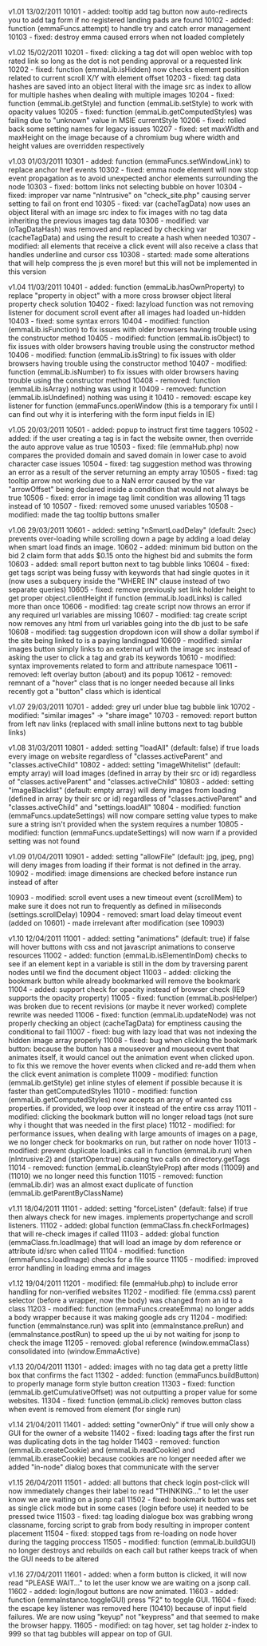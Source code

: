 v1.01
13/02/2011
10101 - added: tooltip add tag button now auto-redirects you to add tag form if no registered landing pads are found
10102 - added: function (emmaFuncs.attempt) to handle try and catch error management
10103 - fixed: destroy emma caused errors when not loaded completely

v1.02
15/02/2011
10201 - fixed: clicking a tag dot will open webloc with top rated link so long as the dot is not pending approval or a requested link
10202 - fixed: function (emmaLib.isHidden) now checks element position related to current scroll X/Y with element offset
10203 - fixed: tag data hashes are saved into an object literal with the image src as index to allow for multiple hashes when dealing with multiple images
10204 - fixed: function (emmaLib.getStyle) and function (emmaLib.setStyle) to work with opacity values
10205 - fixed: function (emmaLib.getComputedStyles) was failing due to "unknown" value in MSIE currentStyle
10206 - fixed: rolled back some setting names for legacy issues
10207 - fixed: set maxWidth and maxHeight on the image because of a chromium bug where width and height values are overridden respectively

v1.03
01/03/2011
10301 - added: function (emmaFuncs.setWindowLink) to replace anchor href events
10302 - fixed: emma node element will now stop event propagation as to avoid unexpected anchor elements surrounding the node
10303 - fixed: bottom links not selecting bubble on hover
10304 - fixed: improper var name "nIntrusive" on "check_site.php" causing server setting to fail on front end
10305 - fixed: var (cacheTagData) now uses an object literal with an image src index to fix images with no tag data inheriting the previous images tag data
10306 - modified: var (oTagDataHash) was removed and replaced by checking var (cacheTagData) and using the result to create a hash when needed
10307 - modified: all elements that receive a click event will also receive a class that handles underline and cursor css
10308 - started: made some alterations that will help compress the js even more! but this will not be implemented in this version

v1.04
11/03/2011
10401 - added: function (emmaLib.hasOwnProperty) to replace "property in object" with a more cross browser object literal property check solution
10402 - fixed: lazyload function was not removing listener for document scroll event after all images had loaded un-hidden
10403 - fixed: some syntax errors
10404 - modified: function (emmaLib.isFunction) to fix issues with older browsers having trouble using the constructor method
10405 - modified: function (emmaLib.isObject) to fix issues with older browsers having trouble using the constructor method
10406 - modified: function (emmaLib.isString) to fix issues with older browsers having trouble using the constructor method
10407 - modified: function (emmaLib.isNumber) to fix issues with older browsers having trouble using the constructor method
10408 - removed: function (emmaLib.isArray) nothing was using it 
10409 - removed: function (emmaLib.isUndefined) nothing was using it 
10410 - removed: escape key listener for function (emmaFuncs.openWindow (this is a temporary fix until I can find out why it is interfering with the form input fields in IE)

v1.05
20/03/2011
10501 - added: popup to instruct first time taggers
10502 - added: if the user creating a tag is in fact the website owner, then override the auto approve value as true
10503 - fixed: file (emmaHub.php) now compares the provided domain and saved domain in lower case to avoid character case issues
10504 - fixed: tag suggestion method was throwing an error as a result of the server returning an empty array
10505 - fixed: tag tooltip arrow not working due to a NaN error caused by the var "arrowOffset" being declared inside a condition that would not always be true
10506 - fixed: error in image tag limit condition was allowing 11 tags instead of 10
10507 - fixed: removed some unused variables
10508 - modified: made the tag tooltip buttons smaller

v1.06
29/03/2011
10601 - added: setting "nSmartLoadDelay" (default: 2sec) prevents over-loading while scrolling down a page by adding a load delay when smart load finds an image.
10602 - added: minimum bid button on the bid 2 claim form that adds $0.15 onto the highest bid and submits the form
10603 - added: small report button next to tag bubble links
10604 - fixed: get tags script was being fussy with keywords that had single quotes in it (now uses a subquery inside the "WHERE IN" clause instead of two separate queries)
10605 - fixed: remove previously set link holder height to get proper object.clientHeight if function (emmaLib.loadLinks) is called more than once
10606 - modified: tag create script now throws an error if any required url variables are missing
10607 - modified: tag create script now removes any html from url variables going into the db just to be safe
10608 - modified: tag suggestion dropdown icon will show a dollar symbol if the site being linked to is a paying landingpad
10609 - modified: similar images button simply links to an external url with the image src instead of asking the user to click a tag and grab its keywords
10610 - modified: syntax improvements related to form and attribute namespace
10611 - removed: left overlay button (about) and its popup
10612 - removed: remnant of a "hover" class that is no longer needed because all links recently got a "button" class which is identical

v1.07
29/03/2011
10701 - added: grey url under blue tag bubble link
10702 - modified: "similar images" -> "share image"
10703 - removed: report button from left nav links (replaced with small inline buttons next to tag bubble links)

v1.08
31/03/2011
10801 - added: setting "loadAll" (default: false) if true loads every image on website regardless of "classes.activeParent" and "classes.activeChild"
10802 - added: setting "imageWhitelist" (default: empty array) will load images (defined in array by their src  or id) regardless of "classes.activeParent" and "classes.activeChild"
10803 - added: setting "imageBlacklist" (default: empty array) will deny images from loading (defined in array by their src or id) regardless of "classes.activeParent" and "classes.activeChild" and "settings.loadAll"
10804 - modified: function (emmaFuncs.updateSettings) will now compare setting value types to make sure a string isn't provided when the system requires a number
10805 - modified: function (emmaFuncs.updateSettings) will now warn if a provided setting was not found

v1.09
01/04/2011
10901 - added: setting "allowFile" (default: jpg, jpeg, png) will deny images from loading if their format is not defined in the array.
10902 - modified: image dimensions are checked before instance run instead of after

10903 - modified: scroll event uses a new timeout event (scrollMem) to make sure it does not run to frequently as defined in miliseconds (settings.scrollDelay)
10904 - removed: smart load delay timeout event (added on 10601) - made irrelevant after modification (see 10903)

v1.10
12/04/2011
11001 - added: setting "animations" (default: true) if false will hover buttons with css and not javascript animations to conserve resources
11002 - added: function (emmaLib.isElementInDom) checks to see if an element kept in a variable is still in the dom by traversing parent nodes until we find the document object
11003 - added: clicking the bookmark button while already bookmarked will remove the bookmark
11004 - added: support check for opacity instead of browser check (IE9 supports the opacity property)
11005 - fixed: function (emmaLib.posHelper) was broken due to recent revisions (or maybe it never worked) complete rewrite was needed
11006 - fixed: function (emmaLib.updateNode) was not properly checking an object (cacheTagData) for emptiness causing the conditional to fail
11007 - fixed: bug with lazy load that was not indexing the hidden image array properly
11008 - fixed: bug when clicking the bookmark button: because the button has a mouseover and mouseout event that animates itself, it would cancel out the animation event when clicked upon. to fix this we remove the hover events when clicked and re-add them when the click event animation is complete
11009 - modified: function (emmaLib.getStyle) get inline styles of element if possible because it is faster than getComputedStyles
11010 - modified: function (emmaLib.getComputedStyles) now accepts an array of wanted css properties. if provided, we loop over it instead of the entire css array
11011 - modified: clicking the bookmark button will no longer reload tags (not sure why i thought that was needed in the first place)
11012 - modified: for performance issues, when dealing with large amounts of images on a page, we no longer check for bookmarks on run, but rather on node hover
11013 - modified: prevent duplicate loadLinks call in function (emmaLib.run) when (nIntrusive:2) and (startOpen:true) causing two calls on directory.getTags
11014 - removed: function (emmaLib.cleanStyleProp) after mods (11009) and (11010) we no longer need this function
11015 - removed: function (emmaLib.dir) was an almost exact duplicate of function (emmaLib.getParentByClassName)

v1.11
18/04/2011
11101 - added: setting "forceListen" (default: false) if true then always check for new images. implements propertychange and scroll listeners.
11102 - added: global function (emmaClass.fn.checkForImages) that will re-check images if called
11103 - added: global function (emmaClass.fn.loadImage) that will load an image by dom reference or attribute id/src when called
11104 - modified: function (emmaFuncs.loadImage) checks for a file source
11105 - modified: improved error handling in loading emma and images

v1.12
19/04/2011
11201 - modified: file (emmaHub.php) to include error handling for non-verified websites
11202 - modified: file (emma.css) parent selector (before a wrapper, now the body) was changed from an id to a class
11203 - modified: function (emmaFuncs.createEmma) no longer adds a body wrapper because it was making google ads cry
11204 - modified: function (emmaInstance.run) was split into (emmaInstance.preRun) and (emmaInstance.postRun) to speed up the ui by not waiting for jsonp to check the image
11205 - removed: global reference (window.emmaClass) consolidated into (window.EmmaActive)

v1.13
20/04/2011
11301 - added: images with no tag data get a pretty little box that confirms the fact
11302 - added: function (emmaFuncs.buildButton) to properly manage form style button creation
11303 - fixed: function (emmaLib.getCumulativeOffset) was not outputting a proper value for some websites.
11304 - fixed: function (emmaLib.click) removes button class when event is removed from element (for single run)

v1.14
21/04/2011
11401 - added: setting "ownerOnly" if true will only show a GUI for the owner of a website
11402 - fixed: loading tags after the first run was duplicating dots in the tag holder
11403 - removed: function (emmaLib.createCookie) and (emmaLib.readCookie) and (emmaLib.eraseCookie) because cookies are no longer needed after we added "in-node" dialog boxes that communicate with the server

v1.15
26/04/2011
11501 - added: all buttons that check login post-click will now immediately changes their label to read "THINKING..." to let the user know we are waiting on a jsonp call
11502 - fixed: bookmark button was set as single click mode but in some cases (login before use) it needed to be pressed twice
11503 - fixed: tag loading dialogue box was grabbing wrong classname, forcing script to grab from body resulting in improper content placement
11504 - fixed: stopped tags from re-loading on node hover during the tagging proccess
11505 - modified: function (emmaLib.buildGUI) no longer destroys and rebuilds on each call but rather keeps track of when the GUI needs to be altered

v1.16
27/04/2011
11601 - added: when a form button is clicked, it will now read "PLEASE WAIT..." to let the user know we are waiting on a jsonp call.
11602 - added: login/logout buttons are now animated.
11603 - added: function (emmaInstance.toggleGUI) press "F2" to toggle GUI.
11604 - fixed: the escape key listener was removed here (10410) because of input field failures. We are now using "keyup" not "keypress" and that seemed to make the browser happy.
11605 - modified: on tag hover, set tag holder z-index to 999 so that tag bubbles will appear on top of GUI.
